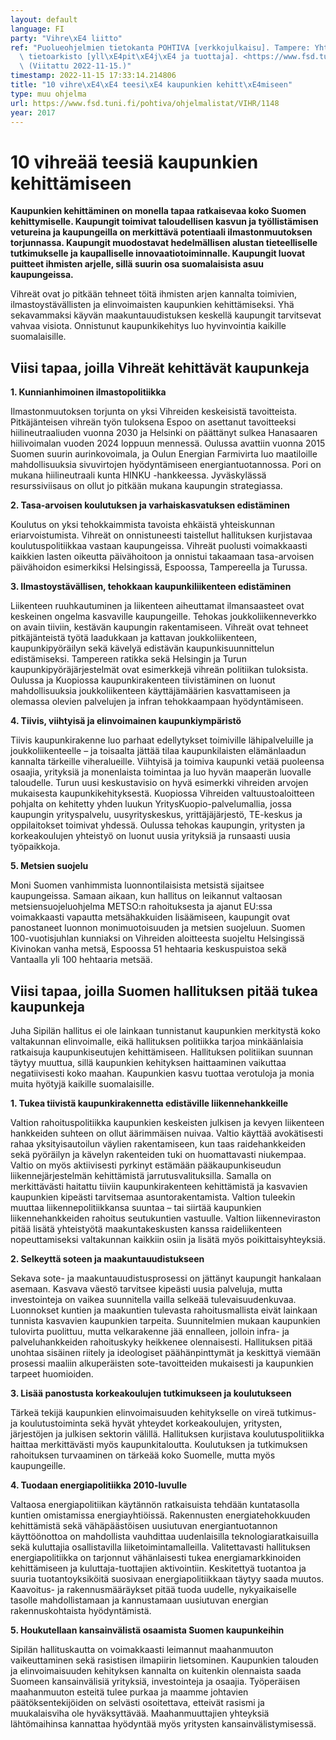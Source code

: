```yaml
---
layout: default
language: FI
party: "Vihre\xE4 liitto"
ref: "Puolueohjelmien tietokanta POHTIVA [verkkojulkaisu]. Tampere: Yhteiskuntatieteellinen\
  \ tietoarkisto [yll\xE4pit\xE4j\xE4 ja tuottaja]. <https://www.fsd.tuni.fi/pohtiva>.\
  \ (Viitattu 2022-11-15.)"
timestamp: 2022-11-15 17:33:14.214806
title: "10 vihre\xE4\xE4 teesi\xE4 kaupunkien kehitt\xE4miseen"
type: muu ohjelma
url: https://www.fsd.tuni.fi/pohtiva/ohjelmalistat/VIHR/1148
year: 2017
---
```



# 10 vihreää teesiä kaupunkien kehittämiseen


**Kaupunkien kehittäminen on monella tapaa ratkaisevaa koko Suomen kehittymiselle. Kaupungit toimivat taloudellisen kasvun ja työllistämisen vetureina ja kaupungeilla on merkittävä potentiaali ilmastonmuutoksen torjunnassa. Kaupungit muodostavat hedelmällisen alustan tieteelliselle tutkimukselle ja kaupalliselle innovaatiotoiminnalle. Kaupungit luovat puitteet ihmisten arjelle, sillä suurin osa suomalaisista asuu kaupungeissa.**


Vihreät ovat jo pitkään tehneet töitä ihmisten arjen kannalta toimivien, ilmastoystävällisten ja elinvoimaisten kaupunkien kehittämiseksi. Yhä sekavammaksi käyvän maakuntauudistuksen keskellä kaupungit tarvitsevat vahvaa visiota. Onnistunut kaupunkikehitys luo hyvinvointia kaikille suomalaisille.


## Viisi tapaa, joilla Vihreät kehittävät kaupunkeja


**1. Kunnianhimoinen ilmastopolitiikka**


Ilmastonmuutoksen torjunta on yksi Vihreiden keskeisistä tavoitteista. Pitkäjänteisen vihreän työn tuloksena Espoo on asettanut tavoitteeksi hiilineutraaliuden vuonna 2030 ja Helsinki on päättänyt sulkea Hanasaaren hiilivoimalan vuoden 2024 loppuun mennessä. Oulussa avattiin vuonna 2015 Suomen suurin aurinkovoimala, ja Oulun Energian Farmivirta luo maatiloille mahdollisuuksia sivuvirtojen hyödyntämiseen energiantuotannossa. Pori on mukana hiilineutraali kunta HINKU -hankkeessa. Jyväskylässä resurssiviisaus on ollut jo pitkään mukana kaupungin strategiassa.


**2. Tasa-arvoisen koulutuksen ja varhaiskasvatuksen edistäminen**


Koulutus on yksi tehokkaimmista tavoista ehkäistä yhteiskunnan eriarvoistumista. Vihreät on onnistuneesti taistellut hallituksen kurjistavaa koulutuspolitiikkaa vastaan kaupungeissa. Vihreät puolusti voimakkaasti kaikkien lasten oikeutta päivähoitoon ja onnistui takaamaan tasa-arvoisen päivähoidon esimerkiksi Helsingissä, Espoossa, Tampereella ja Turussa.


**3. Ilmastoystävällisen, tehokkaan kaupunkiliikenteen edistäminen**


Liikenteen ruuhkautuminen ja liikenteen aiheuttamat ilmansaasteet ovat keskeinen ongelma kasvaville kaupungeille. Tehokas joukkoliikenneverkko on avain tiiviin, kestävän kaupungin rakentamiseen. Vihreät ovat tehneet pitkäjänteistä työtä laadukkaan ja kattavan joukkoliikenteen, kaupunkipyöräilyn sekä kävelyä edistävän kaupunkisuunnittelun edistämiseksi. Tampereen ratikka sekä Helsingin ja Turun kaupunkipyöräjärjestelmät ovat esimerkkejä vihreän politiikan tuloksista. Oulussa ja Kuopiossa kaupunkirakenteen tiivistäminen on luonut mahdollisuuksia joukkoliikenteen käyttäjämäärien kasvattamiseen ja olemassa olevien palvelujen ja infran tehokkaampaan hyödyntämiseen.


**4. Tiivis, viihtyisä ja elinvoimainen kaupunkiympäristö**


Tiivis kaupunkirakenne luo parhaat edellytykset toimiville lähipalveluille ja joukkoliikenteelle – ja toisaalta jättää tilaa kaupunkilaisten elämänlaadun kannalta tärkeille viheralueille. Viihtyisä ja toimiva kaupunki vetää puoleensa osaajia, yrityksiä ja monenlaista toimintaa ja luo hyvän maaperän luovalle taloudelle. Turun uusi keskustavisio on hyvä esimerkki vihreiden arvojen mukaisesta kaupunkikehityksestä. Kuopiossa Vihreiden valtuustoaloitteen pohjalta on kehitetty yhden luukun YritysKuopio-palvelumallia, jossa kaupungin yrityspalvelu, uusyrityskeskus, yrittäjäjärjestö, TE-keskus ja oppilaitokset toimivat yhdessä. Oulussa tehokas kaupungin, yritysten ja korkeakoulujen yhteistyö on luonut uusia yrityksiä ja runsaasti uusia työpaikkoja.


**5. Metsien suojelu**


Moni Suomen vanhimmista luonnontilaisista metsistä sijaitsee kaupungeissa. Samaan aikaan, kun hallitus on leikannut valtaosan metsiensuojeluohjelma METSO:n rahoituksesta ja ajanut EU:ssa voimakkaasti vapautta metsähakkuiden lisäämiseen, kaupungit ovat panostaneet luonnon monimuotoisuuden ja metsien suojeluun. Suomen 100-vuotisjuhlan kunniaksi on Vihreiden aloitteesta suojeltu Helsingissä Kivinokan vanha metsä, Espoossa 51 hehtaaria keskuspuistoa sekä Vantaalla yli 100 hehtaaria metsää.


## Viisi tapaa, joilla Suomen hallituksen pitää tukea kaupunkeja


Juha Sipilän hallitus ei ole lainkaan tunnistanut kaupunkien merkitystä koko valtakunnan elinvoimalle, eikä hallituksen politiikka tarjoa minkäänlaisia ratkaisuja kaupunkiseutujen kehittämiseen. Hallituksen politiikan suunnan täytyy muuttua, sillä kaupunkien kehityksen haittaaminen vaikuttaa negatiivisesti koko maahan. Kaupunkien kasvu tuottaa verotuloja ja monia muita hyötyjä kaikille suomalaisille.


**1. Tukea tiivistä kaupunkirakennetta edistäville liikennehankkeille**


Valtion rahoituspolitiikka kaupunkien keskeisten julkisen ja kevyen liikenteen hankkeiden suhteen on ollut äärimmäisen nuivaa. Valtio käyttää avokätisesti rahaa yksityisautoilun väylien rakentamiseen, kun taas raidehankkeiden sekä pyöräilyn ja kävelyn rakenteiden tuki on huomattavasti niukempaa. Valtio on myös aktiivisesti pyrkinyt estämään pääkaupunkiseudun liikennejärjestelmän kehittämistä jarrutusvalituksilla. Samalla on merkittävästi haitattu tiiviin kaupunkirakenteen kehittämistä ja kasvavien kaupunkien kipeästi tarvitsemaa asuntorakentamista. Valtion tuleekin muuttaa liikennepolitiikkansa suuntaa – tai siirtää kaupunkien liikennehankkeiden rahoitus seutukuntien vastuulle. Valtion liikenneviraston pitää lisätä yhteistyötä maakuntakeskusten kanssa raideliikenteen nopeuttamiseksi valtakunnan kaikkiin osiin ja lisätä myös poikittaisyhteyksiä.


**2. Selkeyttä soteen ja maakuntauudistukseen**


Sekava sote- ja maakuntauudistusprosessi on jättänyt kaupungit hankalaan asemaan. Kasvava väestö tarvitsee kipeästi uusia palveluja, mutta investointeja on vaikea suunnitella vailla selkeää tulevaisuudenkuvaa. Luonnokset kuntien ja maakuntien tulevasta rahoitusmallista eivät lainkaan tunnista kasvavien kaupunkien tarpeita. Suunnitelmien mukaan kaupunkien tulovirta puolittuu, mutta velkarakenne jää ennalleen, jolloin infra- ja palveluhankkeiden rahoituskyky heikkenee olennaisesti. Hallituksen pitää unohtaa sisäinen riitely ja ideologiset päähänpinttymät ja keskittyä viemään prosessi maaliin alkuperäisten sote-tavoitteiden mukaisesti ja kaupunkien tarpeet huomioiden.


**3. Lisää panostusta korkeakoulujen tutkimukseen ja koulutukseen**


Tärkeä tekijä kaupunkien elinvoimaisuuden kehitykselle on vireä tutkimus- ja koulutustoiminta sekä hyvät yhteydet korkeakoulujen, yritysten, järjestöjen ja julkisen sektorin välillä. Hallituksen kurjistava koulutuspolitiikka haittaa merkittävästi myös kaupunkitaloutta. Koulutuksen ja tutkimuksen rahoituksen turvaaminen on tärkeää koko Suomelle, mutta myös kaupungeille.


**4. Tuodaan energiapolitiikka 2010-luvulle**


Valtaosa energiapolitiikan käytännön ratkaisuista tehdään kuntatasolla kuntien omistamissa energiayhtiöissä. Rakennusten energiatehokkuuden kehittämistä sekä vähäpäästöisen uusiutuvan energiantuotannon käyttöönottoa on mahdollista vauhdittaa uudenlaisilla teknologiaratkaisuilla sekä kuluttajia osallistavilla liiketoimintamalleilla. Valitettavasti hallituksen energiapolitiikka on tarjonnut vähänlaisesti tukea energiamarkkinoiden kehittämiseen ja kuluttaja-tuottajien aktivointiin. Keskitettyä tuotantoa ja suuria tuotantoyksiköitä suosivaan energiapolitiikkaan täytyy saada muutos. Kaavoitus- ja rakennusmääräykset pitää tuoda uudelle, nykyaikaiselle tasolle mahdollistamaan ja kannustamaan uusiutuvan energian rakennuskohtaista hyödyntämistä.


**5. Houkutellaan kansainvälistä osaamista Suomen kaupunkeihin**


Sipilän hallituskautta on voimakkaasti leimannut maahanmuuton vaikeuttaminen sekä rasistisen ilmapiirin lietsominen. Kaupunkien talouden ja elinvoimaisuuden kehityksen kannalta on kuitenkin olennaista saada Suomeen kansainvälisiä yrityksiä, investointeja ja osaajia. Työperäisen maahanmuuton esteitä tulee purkaa ja maamme johtavien päätöksentekijöiden on selvästi osoitettava, etteivät rasismi ja muukalaisviha ole hyväksyttävää. Maahanmuuttajien yhteyksiä lähtömaihinsa kannattaa hyödyntää myös yritysten kansainvälistymisessä.



